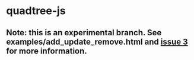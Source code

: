 # quadtree-js

## Note: this is an experimental branch. See examples/add_update_remove.html and [issue 3](https://github.com/timohausmann/quadtree-js/issues/3) for more information.
